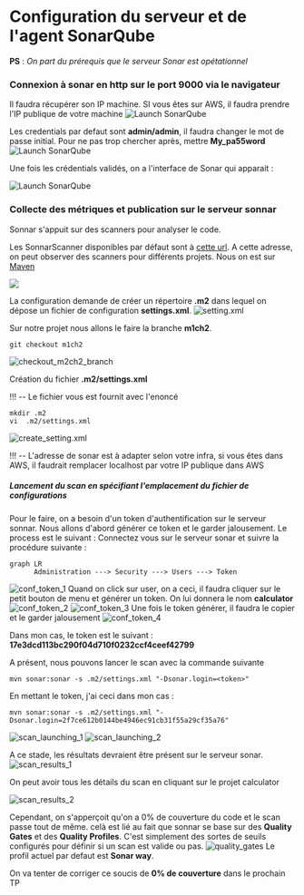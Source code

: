 # Configuration du serveur et de l'agent SonarQube
**PS** : *On part du prérequis que le serveur Sonar est opétationnel*

### Connexion à sonar en http sur le port 9000 via le navigateur

Il faudra récupérer son IP machine. SI vous êtes sur AWS, il faudra prendre l'IP publique de votre machine
![Launch SonarQube](Images/Accès%20à%20sonarQube.png)

Les credentials par defaut sont **admin/admin**, il faudra changer le mot de passe initial. Pour ne pas trop chercher après, mettre **My_pa55word**
![Launch SonarQube](Images/Sonar_update_password.png)

Une fois les crédentials validés, on a l'interface de Sonar qui apparait : 

![Launch SonarQube](Images/Sonar_interface.png)

### Collecte des métriques et publication sur le serveur sonnar
Sonnar s'appuit sur des scanners pour analyser le code.

Les SonnarScanner disponibles par défaut sont à [cette url](https://docs.sonarqube.org/latest/analysis/scan/sonarscanner/). A cette adresse, on peut observer des scanners pour différents projets. Nous on est sur [Maven](https://docs.sonarqube.org/latest/analysis/scan/sonarscanner-for-maven/)

![](Images/sonnar_scanner.png)

La configuration demande de créer un répertoire **.m2** dans lequel on dépose un fichier de configuration **settings.xml**. 
![setting.xml](Images/setting.xml.png)

Sur notre projet nous allons le faire la branche **m1ch2**.

```
git checkout m1ch2
```
![checkout_m2ch2_branch](Images/checkout_m2ch2_branch.png)

Création du fichier **.m2/settings.xml**

!!! -- Le fichier vous est fournit avec l'enoncé

```
mkdir .m2
vi  .m2/settings.xml
```
![create_setting.xml](Images/create_setting.xml.png)

!!! -- L'adresse de sonar est à adapter selon votre infra, si vous êtes dans AWS, il faudrait remplacer localhost par votre IP publique dans AWS
##### Lancement du scan en spécifiant l'emplacement du fichier de configurations 
Pour le faire, on a besoin d'un token d'authentification sur le serveur sonnar. Nous allons d'abord générer ce token et le garder jalousement. Le process est le suivant : 
Connectez vous sur le serveur sonar et suivre la procédure suivante : 

```mermaid
graph LR
      Administration ---> Security ---> Users ---> Token
```
![conf_token_1](Images/conf_token_1.png)
Quand on click sur user, on a ceci, il faudra cliquer sur le petit bouton de menu et générer un token. On lui donnera le nom **calculator**
![conf_token_2](Images/conf_token_2.png)
![conf_token_3](Images/conf_token_3.png)
Une fois le token générer, il faudra le copier et le garder jalousement
![conf_token_4](Images/conf_token_4.png)

Dans mon cas, le token est le suivant : **17e3dcd113bc290f04d710f0232ccf4ceef42799**

A présent, nous pouvons lancer le scan avec la commande suivante
```
mvn sonar:sonar -s .m2/settings.xml "-Dsonar.login=<token>"
```
En mettant le token, j'ai ceci dans mon cas : 
```
mvn sonar:sonar -s .m2/settings.xml "-Dsonar.login=2f7ce612b0144be4946ec91cb31f55a29cf35a76"
```
![scan_launching_1](Images/scan_launching_1.png)
![scan_launching_2](Images/scan_launching_2.png)

A ce stade, les résultats devraient être présent sur le serveur sonar.
![scan_results_1](Images/scan_resulst_1.png)

On peut avoir tous les détails du scan en cliquant sur le 
projet calculator

![scan_results_2](Images/scan_results_2.png)

Cependant, on s'apperçoit qu'on a 0% de couverture du code et le scan passe tout de même. celà est lié au fait que sonnar se base sur des **Quality Gates** et des **Quality Profiles**. C'est simplement des sortes de seuils configurés pour définir si un scan est valide ou pas.
![quality_gates](Images/quality_gates.png)
Le profil actuel par defaut est **Sonar way**. 

On va tenter de corriger ce soucis de **0% de couverture** dans le prochain TP
